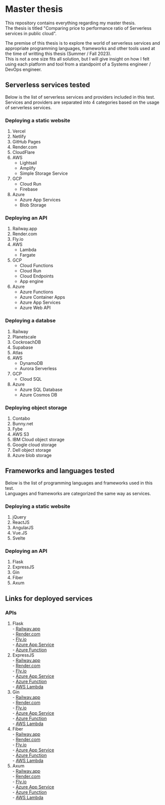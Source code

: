 # Master thesis

This repository contains everything regarding my master thesis.  
The thesis is titled "Comparing price to performance ratio of Serverless services in public cloud".

The premise of this thesis is to explore the world of serverless services and appropriate programming languages, frameworks and other tools used at the time of writting this thesis (Summer / Fall 2023).  
This is not a one size fits all solution, but I will give insight on how I felt using each platform and tool from a standpoint of a Systems engineer / DevOps engineer. 

## Serverless services tested

Below is the list of serverless services and providers included in this test.  
Services and providers are separated into 4 categories based on the usage of serverless services.

### Deploying a static website

  1. Vercel
  2. Netlify
  3. GitHub Pages
  4. Render.com
  5. CloudFlare
  6. AWS
     * Lightsail
     * Amplify
     * Simple Storage Service
  7. GCP
     * Cloud Run
     * Firebase
  8. Azure
     * Azure App Services
     * Blob Storage

### Deploying an API 

  1. Railway.app
  2. Render.com
  3. Fly.io
  4. AWS  
     * Lambda  
     * Fargate  
  5. GCP  
     * Cloud Functions  
     * Cloud Run  
     * Cloud Endpoints  
     * App engine  
  6. Azure  
     * Azure Functions  
     * Azure Container Apps  
     * Azure App Services  
     * Azure Web API  

### Deploying a databse

  1. Railway
  2. Planetscale
  3. CockroachDB
  4. Supabase
  5. Atlas
  6. AWS  
     * DynamoDB  
     * Aurora Serverless  
  7. GCP  
     * Cloud SQL  
  8. Azure  
     * Azure SQL Database  
     * Azure Cosmos DB  

### Deploying object storage

  1. Contabo
  2. Bunny.net
  3. Fybe
  4. AWS S3
  5. IBM Cloud object storage
  6. Google cloud storage
  7. Dell object storage
  8. Azure blob storage


## Frameworks and languages tested

Below is the list of programming languages and frameworks used in this test.  
Languages and frameworks are categorized the same way as services.

### Deploying a static website

  1. jQuery
  2. ReactJS
  3. AngularJS
  4. Vue.JS
  5. Svelte

### Deploying an API

  1. Flask
  2. ExpressJS
  3. Gin
  4. Fiber
  5. Axum


## Links for deployed services

### APIs

  1. Flask  
    - [Railway.app](https://flask-railway.matejbasic.com/benchmark)  
    - [Render.com](https://flask-render.matejbasic.com/benchmark)  
    - [Fly.io](https://flask-fly.matejbasic.com/benchmark)  
    - [Azure App Service](https://flask-azure.matejbasic.com/benchmark)  
    - [Azure Function](https://flask-function.matejbasic.com/benchmark)  
  2. ExpressJS  
    - [Railway.app](https://express-railway.matejbasic.com/benchmark)  
    - [Render.com](https://express-render.matejbasic.com/benchmark)  
    - [Fly.io](https://express-fly.matejbasic.com/benchmark)  
    - [Azure App Service](https://express-azure.matejbasic.com/benchmark)  
    - [Azure Function](https://express-function.matejbasic.com/benchmark)  
    - [AWS Lambda](https://express-lambda.matejbasic.com/benchmark)  
  3. Gin  
    - [Railway.app](https://gin-railway.matejbasic.com/benchmark)  
    - [Render.com](https://gin-render.matejbasic.com/benchmark)  
    - [Fly.io](https://gin-fly.matejbasic.com/benchmark)  
    - [Azure App Service](https://gin-azure.matejbasic.com/benchmark)  
    - [Azure Function](https://gin-function.matejbasic.com/benchmark)  
    - [AWS Lambda](https://gin-lambda.matejbasic.com/benchmark)  
  4. Fiber  
    - [Railway.app](https://fiber-railway.matejbasic.com/benchmark)  
    - [Render.com](https://fiber-render.matejbasic.com/benchmark)  
    - [Fly.io](https://fiber-fly.matejbasic.com/benchmark)  
    - [Azure App Service](https://fiber-azure.matejbasic.com/benchmark)  
    - [Azure Function](https://fiber-function.matejbasic.com/benchmark)  
    - [AWS Lambda](https://fiber-lambda.matejbasic.com/benchmark)
  5. Axum  
    - [Railway.app](https://axum-railway.matejbasic.com/benchmark)  
    - [Render.com](https://axum-render.matejbasic.com/benchmark)  
    - [Fly.io](https://axum-fly.matejbasic.com/benchmark)  
    - [Azure App Service](https://axum-azure.matejbasic.com/benchmark)  
    - [Azure Function](https://axum-function.matejbasic.com/benchmark)  
    - [AWS Lambda](https://axum-lambda/matejbasic.com/benchmark)  